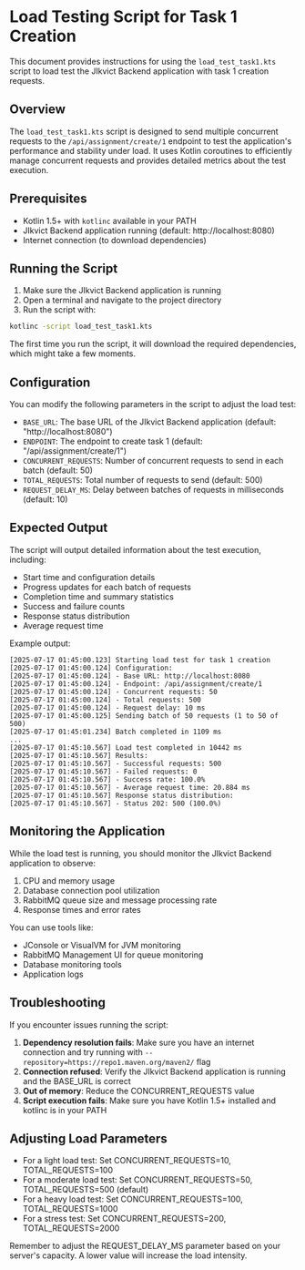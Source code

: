 # Load Testing Script for Task 1 Creation

This document provides instructions for using the `load_test_task1.kts` script to load test the JIkvict Backend application with task 1 creation requests.

## Overview

The `load_test_task1.kts` script is designed to send multiple concurrent requests to the `/api/assignment/create/1` endpoint to test the application's performance and stability under load. It uses Kotlin coroutines to efficiently manage concurrent requests and provides detailed metrics about the test execution.

## Prerequisites

- Kotlin 1.5+ with `kotlinc` available in your PATH
- JIkvict Backend application running (default: http://localhost:8080)
- Internet connection (to download dependencies)

## Running the Script

1. Make sure the JIkvict Backend application is running
2. Open a terminal and navigate to the project directory
3. Run the script with:

```bash
kotlinc -script load_test_task1.kts
```

The first time you run the script, it will download the required dependencies, which might take a few moments.

## Configuration

You can modify the following parameters in the script to adjust the load test:

- `BASE_URL`: The base URL of the JIkvict Backend application (default: "http://localhost:8080")
- `ENDPOINT`: The endpoint to create task 1 (default: "/api/assignment/create/1")
- `CONCURRENT_REQUESTS`: Number of concurrent requests to send in each batch (default: 50)
- `TOTAL_REQUESTS`: Total number of requests to send (default: 500)
- `REQUEST_DELAY_MS`: Delay between batches of requests in milliseconds (default: 10)

## Expected Output

The script will output detailed information about the test execution, including:

- Start time and configuration details
- Progress updates for each batch of requests
- Completion time and summary statistics
- Success and failure counts
- Response status distribution
- Average request time

Example output:

```
[2025-07-17 01:45:00.123] Starting load test for task 1 creation
[2025-07-17 01:45:00.124] Configuration:
[2025-07-17 01:45:00.124] - Base URL: http://localhost:8080
[2025-07-17 01:45:00.124] - Endpoint: /api/assignment/create/1
[2025-07-17 01:45:00.124] - Concurrent requests: 50
[2025-07-17 01:45:00.124] - Total requests: 500
[2025-07-17 01:45:00.124] - Request delay: 10 ms
[2025-07-17 01:45:00.125] Sending batch of 50 requests (1 to 50 of 500)
[2025-07-17 01:45:01.234] Batch completed in 1109 ms
...
[2025-07-17 01:45:10.567] Load test completed in 10442 ms
[2025-07-17 01:45:10.567] Results:
[2025-07-17 01:45:10.567] - Successful requests: 500
[2025-07-17 01:45:10.567] - Failed requests: 0
[2025-07-17 01:45:10.567] - Success rate: 100.0%
[2025-07-17 01:45:10.567] - Average request time: 20.884 ms
[2025-07-17 01:45:10.567] Response status distribution:
[2025-07-17 01:45:10.567] - Status 202: 500 (100.0%)
```

## Monitoring the Application

While the load test is running, you should monitor the JIkvict Backend application to observe:

1. CPU and memory usage
2. Database connection pool utilization
3. RabbitMQ queue size and message processing rate
4. Response times and error rates

You can use tools like:
- JConsole or VisualVM for JVM monitoring
- RabbitMQ Management UI for queue monitoring
- Database monitoring tools
- Application logs

## Troubleshooting

If you encounter issues running the script:

1. **Dependency resolution fails**: Make sure you have an internet connection and try running with `--repository=https://repo1.maven.org/maven2/` flag
2. **Connection refused**: Verify the JIkvict Backend application is running and the BASE_URL is correct
3. **Out of memory**: Reduce the CONCURRENT_REQUESTS value
4. **Script execution fails**: Make sure you have Kotlin 1.5+ installed and kotlinc is in your PATH

## Adjusting Load Parameters

- For a light load test: Set CONCURRENT_REQUESTS=10, TOTAL_REQUESTS=100
- For a moderate load test: Set CONCURRENT_REQUESTS=50, TOTAL_REQUESTS=500 (default)
- For a heavy load test: Set CONCURRENT_REQUESTS=100, TOTAL_REQUESTS=1000
- For a stress test: Set CONCURRENT_REQUESTS=200, TOTAL_REQUESTS=2000

Remember to adjust the REQUEST_DELAY_MS parameter based on your server's capacity. A lower value will increase the load intensity.
